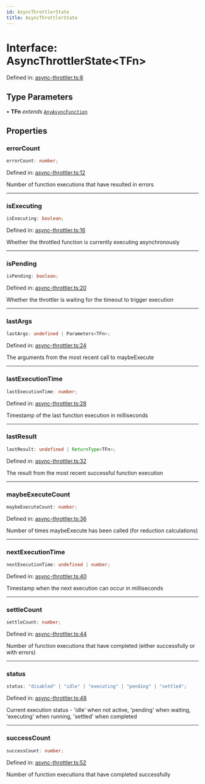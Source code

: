 ```yaml
---
id: AsyncThrottlerState
title: AsyncThrottlerState
---
```


<!-- DO NOT EDIT: this page is autogenerated from the type comments -->

# Interface: AsyncThrottlerState\<TFn\>

Defined in: [async-throttler.ts:8](https://github.com/TanStack/pacer/blob/main/packages/pacer/src/async-throttler.ts#L8)

## Type Parameters

• **TFn** *extends* [`AnyAsyncFunction`](../../type-aliases/anyasyncfunction.md)

## Properties

### errorCount

```ts
errorCount: number;
```

Defined in: [async-throttler.ts:12](https://github.com/TanStack/pacer/blob/main/packages/pacer/src/async-throttler.ts#L12)

Number of function executions that have resulted in errors

***

### isExecuting

```ts
isExecuting: boolean;
```

Defined in: [async-throttler.ts:16](https://github.com/TanStack/pacer/blob/main/packages/pacer/src/async-throttler.ts#L16)

Whether the throttled function is currently executing asynchronously

***

### isPending

```ts
isPending: boolean;
```

Defined in: [async-throttler.ts:20](https://github.com/TanStack/pacer/blob/main/packages/pacer/src/async-throttler.ts#L20)

Whether the throttler is waiting for the timeout to trigger execution

***

### lastArgs

```ts
lastArgs: undefined | Parameters<TFn>;
```

Defined in: [async-throttler.ts:24](https://github.com/TanStack/pacer/blob/main/packages/pacer/src/async-throttler.ts#L24)

The arguments from the most recent call to maybeExecute

***

### lastExecutionTime

```ts
lastExecutionTime: number;
```

Defined in: [async-throttler.ts:28](https://github.com/TanStack/pacer/blob/main/packages/pacer/src/async-throttler.ts#L28)

Timestamp of the last function execution in milliseconds

***

### lastResult

```ts
lastResult: undefined | ReturnType<TFn>;
```

Defined in: [async-throttler.ts:32](https://github.com/TanStack/pacer/blob/main/packages/pacer/src/async-throttler.ts#L32)

The result from the most recent successful function execution

***

### maybeExecuteCount

```ts
maybeExecuteCount: number;
```

Defined in: [async-throttler.ts:36](https://github.com/TanStack/pacer/blob/main/packages/pacer/src/async-throttler.ts#L36)

Number of times maybeExecute has been called (for reduction calculations)

***

### nextExecutionTime

```ts
nextExecutionTime: undefined | number;
```

Defined in: [async-throttler.ts:40](https://github.com/TanStack/pacer/blob/main/packages/pacer/src/async-throttler.ts#L40)

Timestamp when the next execution can occur in milliseconds

***

### settleCount

```ts
settleCount: number;
```

Defined in: [async-throttler.ts:44](https://github.com/TanStack/pacer/blob/main/packages/pacer/src/async-throttler.ts#L44)

Number of function executions that have completed (either successfully or with errors)

***

### status

```ts
status: "disabled" | "idle" | "executing" | "pending" | "settled";
```

Defined in: [async-throttler.ts:48](https://github.com/TanStack/pacer/blob/main/packages/pacer/src/async-throttler.ts#L48)

Current execution status - 'idle' when not active, 'pending' when waiting, 'executing' when running, 'settled' when completed

***

### successCount

```ts
successCount: number;
```

Defined in: [async-throttler.ts:52](https://github.com/TanStack/pacer/blob/main/packages/pacer/src/async-throttler.ts#L52)

Number of function executions that have completed successfully
